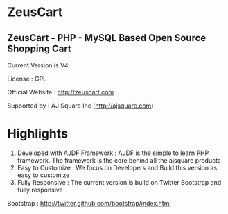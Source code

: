 ZeusCart
========

ZeusCart -  PHP - MySQL Based Open Source Shopping Cart
-------------------------------------------------------

Current Version is V4

License : GPL

Official Website : http://zeuscart.com

Supported by : AJ Square Inc (http://ajsquare.com)


Highlights
==========

1. Developed with AJDF Framework : AJDF is the simple to learn PHP framework. The framework is the core behind all the ajsquare products
2. Easy to Customize : We focus on Developers and Build this version as easy to customize
3. Fully Responsive : The current version is build on Twitter Bootstrap and fully responsive

 Bootstrap : http://twitter.github.com/bootstrap/index.html 
 
